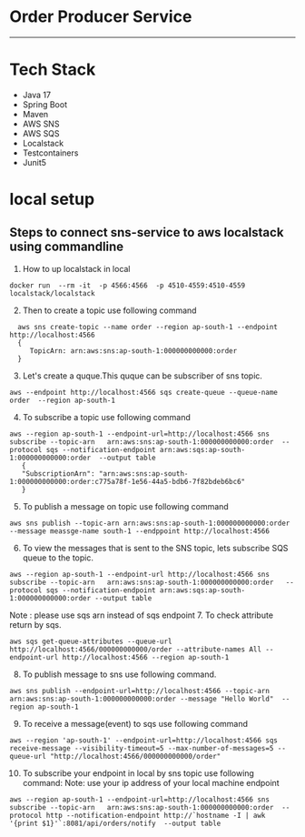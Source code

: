 # Order Producer Service

-----

# Tech Stack
- Java 17
- Spring Boot
- Maven
- AWS SNS
- AWS SQS
- Localstack
- Testcontainers
- Junit5

# local setup

## Steps to connect sns-service to aws localstack using commandline

1. How to up localstack in local

```
docker run  --rm -it  -p 4566:4566  -p 4510-4559:4510-4559  localstack/localstack
```

2. Then to create a topic use following command

```shell
  aws sns create-topic --name order --region ap-south-1 --endpoint http://localhost:4566 
  {
     TopicArn: arn:aws:sns:ap-south-1:000000000000:order
  }
```
3. Let's create a quque.This quque can be subscriber of sns topic.
```
aws --endpoint http://localhost:4566 sqs create-queue --queue-name order  --region ap-south-1
```

4. To subscribe a topic use following command

```
aws --region ap-south-1 --endpoint-url=http://localhost:4566 sns subscribe --topic-arn   arn:aws:sns:ap-south-1:000000000000:order  --protocol sqs --notification-endpoint arn:aws:sqs:ap-south-1:000000000000:order  --output table
   {
   "SubscriptionArn": "arn:aws:sns:ap-south-1:000000000000:order:c775a78f-1e56-44a5-bdb6-7f82bdeb6bc6"
   }
   ```

5. To publish a message on topic use following command

```
aws sns publish --topic-arn arn:aws:sns:ap-south-1:000000000000:order --message meassge-name south-1 --endppoint http://localhost:4566

```

6.  To view the messages that is sent to the SNS topic, lets subscribe SQS queue to the topic.
```
aws --region ap-south-1 --endpoint-url http://localhost:4566 sns subscribe --topic-arn   arn:aws:sns:ap-south-1:000000000000:order   --protocol sqs --notification-endpoint arn:aws:sqs:ap-south-1:000000000000:order --output table
```
Note : please use sqs arn instead of sqs endpoint
7. To check attribute return by sqs.
```
aws sqs get-queue-attributes --queue-url http://localhost:4566/000000000000/order --attribute-names All --endpoint-url http://localhost:4566 --region ap-south-1
```
8. To publish message to sns use following command.
```
aws sns publish --endpoint-url=http://localhost:4566 --topic-arn arn:aws:sns:ap-south-1:000000000000:order --message "Hello World"  --region ap-south-1
```
9. To receive a message(event) to sqs use following command
```
aws --region 'ap-south-1' --endpoint-url=http://localhost:4566 sqs receive-message --visibility-timeout=5 --max-number-of-messages=5 --queue-url "http://localhost:4566/000000000000/order"
```
10. To subscribe your endpoint in local by sns topic use following command:
Note: use your ip address of your local machine endpoint
```shell
aws --region ap-south-1 --endpoint-url=http://localhost:4566 sns subscribe --topic-arn   arn:aws:sns:ap-south-1:000000000000:order  --protocol http --notification-endpoint http://`hostname -I | awk '{print $1}'`:8081/api/orders/notify  --output table
```